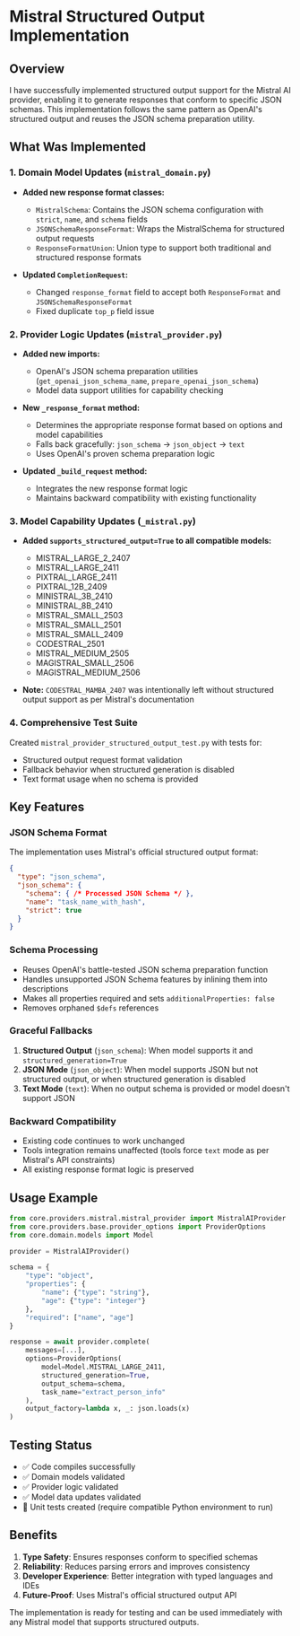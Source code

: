# Mistral Structured Output Implementation

## Overview
I have successfully implemented structured output support for the Mistral AI provider, enabling it to generate responses that conform to specific JSON schemas. This implementation follows the same pattern as OpenAI's structured output and reuses the JSON schema preparation utility.

## What Was Implemented

### 1. Domain Model Updates (`mistral_domain.py`)
- **Added new response format classes:**
  - `MistralSchema`: Contains the JSON schema configuration with `strict`, `name`, and `schema` fields
  - `JSONSchemaResponseFormat`: Wraps the MistralSchema for structured output requests
  - `ResponseFormatUnion`: Union type to support both traditional and structured response formats

- **Updated `CompletionRequest`:**
  - Changed `response_format` field to accept both `ResponseFormat` and `JSONSchemaResponseFormat`
  - Fixed duplicate `top_p` field issue

### 2. Provider Logic Updates (`mistral_provider.py`)
- **Added new imports:**
  - OpenAI's JSON schema preparation utilities (`get_openai_json_schema_name`, `prepare_openai_json_schema`)
  - Model data support utilities for capability checking

- **New `_response_format` method:**
  - Determines the appropriate response format based on options and model capabilities
  - Falls back gracefully: `json_schema` → `json_object` → `text`
  - Uses OpenAI's proven schema preparation logic

- **Updated `_build_request` method:**
  - Integrates the new response format logic
  - Maintains backward compatibility with existing functionality

### 3. Model Capability Updates (`_mistral.py`)
- **Added `supports_structured_output=True` to all compatible models:**
  - MISTRAL_LARGE_2_2407
  - MISTRAL_LARGE_2411
  - PIXTRAL_LARGE_2411
  - PIXTRAL_12B_2409
  - MINISTRAL_3B_2410
  - MINISTRAL_8B_2410
  - MISTRAL_SMALL_2503
  - MISTRAL_SMALL_2501
  - MISTRAL_SMALL_2409
  - CODESTRAL_2501
  - MISTRAL_MEDIUM_2505
  - MAGISTRAL_SMALL_2506
  - MAGISTRAL_MEDIUM_2506

- **Note:** `CODESTRAL_MAMBA_2407` was intentionally left without structured output support as per Mistral's documentation

### 4. Comprehensive Test Suite
Created `mistral_provider_structured_output_test.py` with tests for:
- Structured output request format validation
- Fallback behavior when structured generation is disabled
- Text format usage when no schema is provided

## Key Features

### JSON Schema Format
The implementation uses Mistral's official structured output format:
```json
{
  "type": "json_schema",
  "json_schema": {
    "schema": { /* Processed JSON Schema */ },
    "name": "task_name_with_hash",
    "strict": true
  }
}
```

### Schema Processing
- Reuses OpenAI's battle-tested JSON schema preparation function
- Handles unsupported JSON Schema features by inlining them into descriptions
- Makes all properties required and sets `additionalProperties: false`
- Removes orphaned `$defs` references

### Graceful Fallbacks
1. **Structured Output** (`json_schema`): When model supports it and `structured_generation=True`
2. **JSON Mode** (`json_object`): When model supports JSON but not structured output, or when structured generation is disabled
3. **Text Mode** (`text`): When no output schema is provided or model doesn't support JSON

### Backward Compatibility
- Existing code continues to work unchanged
- Tools integration remains unaffected (tools force `text` mode as per Mistral's API constraints)
- All existing response format logic is preserved

## Usage Example

```python
from core.providers.mistral.mistral_provider import MistralAIProvider
from core.providers.base.provider_options import ProviderOptions
from core.domain.models import Model

provider = MistralAIProvider()

schema = {
    "type": "object",
    "properties": {
        "name": {"type": "string"},
        "age": {"type": "integer"}
    },
    "required": ["name", "age"]
}

response = await provider.complete(
    messages=[...],
    options=ProviderOptions(
        model=Model.MISTRAL_LARGE_2411,
        structured_generation=True,
        output_schema=schema,
        task_name="extract_person_info"
    ),
    output_factory=lambda x, _: json.loads(x)
)
```

## Testing Status
- ✅ Code compiles successfully
- ✅ Domain models validated
- ✅ Provider logic validated
- ✅ Model data updates validated
- 🧪 Unit tests created (require compatible Python environment to run)

## Benefits
1. **Type Safety**: Ensures responses conform to specified schemas
2. **Reliability**: Reduces parsing errors and improves consistency
3. **Developer Experience**: Better integration with typed languages and IDEs
4. **Future-Proof**: Uses Mistral's official structured output API

The implementation is ready for testing and can be used immediately with any Mistral model that supports structured outputs.